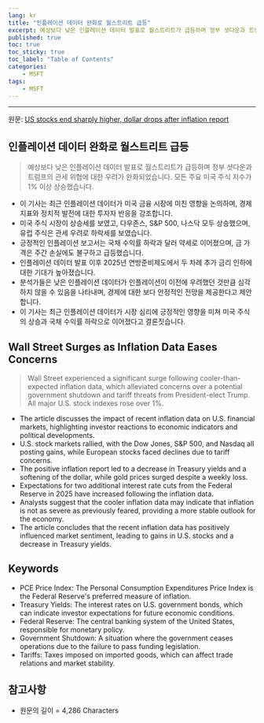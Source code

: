 ```yaml
---
lang: kr
title: "인플레이션 데이터 완화로 월스트리트 급등"
excerpt: 예상보다 낮은 인플레이션 데이터 발표로 월스트리트가 급등하며 정부 셧다운과 트럼프의 관세 위협에 대한 우려가 완화되었습니다. 모든 주요 미국 주식 지수가 1% 이상 상승했습니다.
published: true
toc: true
toc_sticky: true
toc_label: "Table of Contents"
categories:
    - MSFT
tags:
    - MSFT
---
```


---

  원문: [US stocks end sharply higher, dollar drops after inflation report](https://www.investing.com/news/economy-news/asian-shares-pinned-near-threemonth-lows-dollar-towers-at-2yr-peak-3783575)

## 인플레이션 데이터 완화로 월스트리트 급등

> 예상보다 낮은 인플레이션 데이터 발표로 월스트리트가 급등하며 정부 셧다운과 트럼프의 관세 위협에 대한 우려가 완화되었습니다. 모든 주요 미국 주식 지수가 1% 이상 상승했습니다.


- 이 기사는 최근 인플레이션 데이터가 미국 금융 시장에 미친 영향을 논의하며, 경제 지표와 정치적 발전에 대한 투자자 반응을 강조합니다.
- 미국 주식 시장이 상승세를 보였고, 다우존스, S&P 500, 나스닥 모두 상승했으며, 유럽 주식은 관세 우려로 하락세를 보였습니다.
- 긍정적인 인플레이션 보고서는 국채 수익률 하락과 달러 약세로 이어졌으며, 금 가격은 주간 손실에도 불구하고 급등했습니다.
- 인플레이션 데이터 발표 이후 2025년 연방준비제도에서 두 차례 추가 금리 인하에 대한 기대가 높아졌습니다.
- 분석가들은 낮은 인플레이션 데이터가 인플레이션이 이전에 우려했던 것만큼 심각하지 않을 수 있음을 나타내며, 경제에 대한 보다 안정적인 전망을 제공한다고 제안합니다.
- 이 기사는 최근 인플레이션 데이터가 시장 심리에 긍정적인 영향을 미쳐 미국 주식의 상승과 국채 수익률 하락으로 이어졌다고 결론짓습니다.

## Wall Street Surges as Inflation Data Eases Concerns

> Wall Street experienced a significant surge following cooler-than-expected inflation data, which alleviated concerns over a potential government shutdown and tariff threats from President-elect Trump. All major U.S. stock indexes rose over 1%.


- The article discusses the impact of recent inflation data on U.S. financial markets, highlighting investor reactions to economic indicators and political developments.
- U.S. stock markets rallied, with the Dow Jones, S&P 500, and Nasdaq all posting gains, while European stocks faced declines due to tariff concerns.
- The positive inflation report led to a decrease in Treasury yields and a softening of the dollar, while gold prices surged despite a weekly loss.
- Expectations for two additional interest rate cuts from the Federal Reserve in 2025 have increased following the inflation data.
- Analysts suggest that the cooler inflation data may indicate that inflation is not as severe as previously feared, providing a more stable outlook for the economy.
- The article concludes that the recent inflation data has positively influenced market sentiment, leading to gains in U.S. stocks and a decrease in Treasury yields.

## Keywords

- PCE Price Index: The Personal Consumption Expenditures Price Index is the Federal Reserve's preferred measure of inflation.
- Treasury Yields: The interest rates on U.S. government bonds, which can indicate investor expectations for future economic conditions.
- Federal Reserve: The central banking system of the United States, responsible for monetary policy.
- Government Shutdown: A situation where the government ceases operations due to the failure to pass funding legislation.
- Tariffs: Taxes imposed on imported goods, which can affect trade relations and market stability.

## 참고사항

- 원문의 길이 = 4,286 Characters

